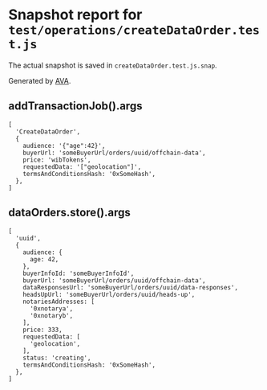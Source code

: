# Snapshot report for `test/operations/createDataOrder.test.js`

The actual snapshot is saved in `createDataOrder.test.js.snap`.

Generated by [AVA](https://ava.li).

## addTransactionJob().args

    [
      'CreateDataOrder',
      {
        audience: '{"age":42}',
        buyerUrl: 'someBuyerUrl/orders/uuid/offchain-data',
        price: 'wibTokens',
        requestedData: '["geolocation"]',
        termsAndConditionsHash: '0xSomeHash',
      },
    ]

## dataOrders.store().args

    [
      'uuid',
      {
        audience: {
          age: 42,
        },
        buyerInfoId: 'someBuyerInfoId',
        buyerUrl: 'someBuyerUrl/orders/uuid/offchain-data',
        dataResponsesUrl: 'someBuyerUrl/orders/uuid/data-responses',
        headsUpUrl: 'someBuyerUrl/orders/uuid/heads-up',
        notariesAddresses: [
          '0xnotarya',
          '0xnotaryb',
        ],
        price: 333,
        requestedData: [
          'geolocation',
        ],
        status: 'creating',
        termsAndConditionsHash: '0xSomeHash',
      },
    ]
